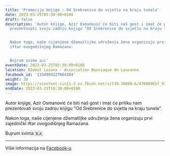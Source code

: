 ```yaml
---
title: 'Promocija knjige : Od Srebrenice do svjetla na kraju tunela'
date: 2023-03-25T05:30:00+0100
draft: false
description: 'Autor knjige, Azir Osmanović će biti naš gost i imat će priliku nam
  prezentovati svoju zadnju knjigu "Od Srebrenice do svjetla na kraju tunela".


  Nakon toga, naše cijenjene džematlijke udruženja žena organizuju prvi zajednički
  iftar ovogodišnjeg Ramazana.


  Bujrum svima 🇧🇦'
eventDate: 2023-03-25T05:30:00+0100
location: Džemat Lozana - Association Bosniaque de Lausanne
facebook_id: '1334994127064384'
weight: 30
image: https://scontent-sin11-2.xx.fbcdn.net/v/t39.30808-6/476009657_935496042044329_8178626072168630847_n.jpg?_nc_cat=101&ccb=1-7&_nc_sid=9e60e4&_nc_ohc=SvpgAU-0zc4Q7kNvwHlPurq&_nc_oc=AdnwuC5lMIDzLPZuOJsk_vAI3ooOucv-6SQ2drpD6GU_KpPhFAoZyTydKe7cL1TiTpk&_nc_zt=23&_nc_ht=scontent-sin11-2.xx&edm=ABTKTjYEAAAA&_nc_gid=mHjS_GuZNKDI82Ng7PyY2A&oh=00_AfEG0IjMrZGznVAWqNe48GOFLy4ZQ5cUvKE7rF_kQdbuLg&oe=6810205C
endDate: 2023-03-25T18:30:00+0100
---
```


Autor knjige, Azir Osmanović će biti naš gost i imat će priliku nam prezentovati svoju zadnju knjigu "Od Srebrenice do svjetla na kraju tunela".

Nakon toga, naše cijenjene džematlijke udruženja žena organizuju prvi zajednički iftar ovogodišnjeg Ramazana.

Bujrum svima 🇧🇦

---

Više informacija na [Facebook-u](https://facebook.com/events/1334994127064384)
